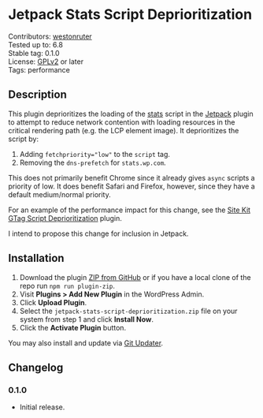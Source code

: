 # Jetpack Stats Script Deprioritization #

Contributors: [westonruter](https://profile.wordpress.org/westonruter)  
Tested up to: 6.8  
Stable tag:   0.1.0  
License:      [GPLv2](https://www.gnu.org/licenses/gpl-2.0.html) or later  
Tags:         performance

## Description ##

This plugin deprioritizes the loading of the [stats](https://jetpack.com/support/jetpack-stats/) script in the [Jetpack](https://wordpress.org/plugins/google-site-kit/) plugin to attempt to reduce network contention with loading resources in the critical rendering path (e.g. the LCP element image). It deprioritizes the script by:

1. Adding `fetchpriority="low"` to the `script` tag.
2. Removing the `dns-prefetch` for `stats.wp.com`.

This does not primarily benefit Chrome since it already gives `async` scripts a priority of low. It does benefit Safari and Firefox, however, since they have a default medium/normal priority.

For an example of the performance impact for this change, see the [Site Kit GTag Script Deprioritization](https://github.com/westonruter/google-site-kit-gtag-script-deprioritization) plugin.

I intend to propose this change for inclusion in Jetpack.

## Installation ##

1. Download the plugin [ZIP from GitHub](https://github.com/westonruter/jetpack-stats-script-deprioritization/archive/refs/heads/main.zip) or if you have a local clone of the repo run `npm run plugin-zip`.
2. Visit **Plugins > Add New Plugin** in the WordPress Admin.
3. Click **Upload Plugin**.
4. Select the `jetpack-stats-script-deprioritization.zip` file on your system from step 1 and click **Install Now**.
5. Click the **Activate Plugin** button.

You may also install and update via [Git Updater](https://git-updater.com/).

## Changelog ##

### 0.1.0 ###

* Initial release.

